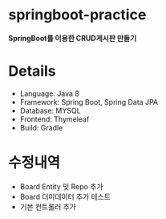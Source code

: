 # springboot-practice

**SpringBoot를 이용한 CRUD게시판 만들기**

# Details

- Language: Java 8 
- Framework: Spring Boot, Spring Data JPA
- Database: MYSQL
- Frontend: Thymeleaf
- Build: Gradle

# 수정내역 

- Board Entity 및 Repo 추가
- Board 더미데이터 추가 테스트
- 기본 컨트롤러 추가
